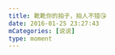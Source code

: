```yaml
---
title: 靴靴你的拍子，拍人不错😘
date: 2016-01-25 23:27:43
mCategories: [说说]
type: moment
---
```


<div id="pics-20160125232743"></div>

<script src="/lib/moment/pics.js"></script>
<script>
var data = [
    {"link": "2016-01-25_000000.jpeg", "type": "shuoshuo"},
    {"link": "2016-01-25_000001.jpeg", "type": "shuoshuo"}
];
picsRender(data, "pics-20160125232743");
</script>
